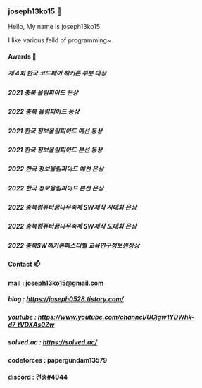 ### joseph13ko15 👋

Hello, My name is joseph13ko15

I like various feild of programming~



<!--
**python-programmer1512/python-programmer1512** is a ✨ _special_ ✨ repository because its `README.md` (this file) appears on your GitHub profile.

Here are some ideas to get you started:

- 🔭 I’m currently working on ...
- 🌱 I’m currently learning ...
- 👯 I’m looking to collaborate on ...
- 🤔 I’m looking for help with ...
- 💬 Ask me about ...
- 📫 How to reach me: ...
- 😄 Pronouns: ...
- ⚡ Fun fact: ...
-->


#### Awards 🥇

  ##### 제 4회 한국 코드페어 해커톤 부분 대상

  ##### 2021 충북 올림피아드 은상

  ##### 2022 충북 올림피아드 동상

  ##### 2021 한국 정보올림피아드 예선 동상

  ##### 2021 한국 정보올림피아드 본선 동상

  ##### 2022 한국 정보올림피아드 예선 은상

  ##### 2022 한국 정보올림피아드 본선 은상

  ##### 2022 충북컴퓨터꿈나무축제 SW제작 시대회 은상

  ##### 2022 충북컴퓨터꿈나무축제 SW제작 도대회 은상

  ##### 2022 충북SW해커톤페스티벌 교육연구정보원장상


#### Contact 📫

  #### mail : joseph13ko15@gmail.com

  ##### blog : https://joseph0528.tistory.com/

  ##### youtube : https://www.youtube.com/channel/UCjgw1YDWhk-d7_tVDXAs0Zw

  ##### solved.ac : https://solved.ac/

  #### codeforces : papergundam13579

  #### discord : 건충#4944



